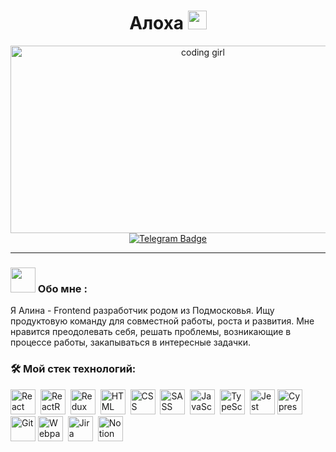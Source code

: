 
<h1 align="center">
  Алоха
  <img src="https://media.giphy.com/media/hvRJCLFzcasrR4ia7z/giphy.gif" width="30px" alt="waving hand"/>
</h1>

<div align="center">
  <img src="https://media.giphy.com/media/v1.Y2lkPTc5MGI3NjExZGhrbjhmamp6YWFzc21veDVqbTd4cTgwdXZtNGd2ZGE2NHd0b2sxdSZlcD12MV9pbnRlcm5hbF9naWZfYnlfaWQmY3Q9Zw/LMcB8XospGZO8UQq87/giphy.gif" alt="coding girl" width="600" height="300"/>
</div>

<div id="badges" align="center">
    <a href="https://t.me/alinabrbr">
        <img src="https://img.shields.io/badge/Telegram-blue?style=for-the-badge&logo=telegram&logoColor=white" alt="Telegram Badge"/>
    </a>
</div>

<div id="statistic" align="center">
    <img src="https://komarev.com/ghpvc/?username=Alinabrbr&style=flat-square&color=blue" alt=""/>  
</div>

---

### <img src="https://media.giphy.com/media/WUlplcMpOCEmTGBtBW/giphy.gif" width="40"> Обо мне :

 Я Алина - Frontend разработчик родом из Подмосковья. Ищу продуктовую команду для совместной работы, роста и развития. Мне нравится преодолевать себя, решать проблемы, возникающие в процессе работы, закапываться в интересные задачки. 

### 🛠️ Мой стек технологий:

<div>
  <img src="https://cdn.jsdelivr.net/gh/devicons/devicon@latest/icons/react/react-original.svg" title="React" alt="React" width="40" height="40"/>&nbsp;
  <img src="https://cdn.jsdelivr.net/gh/devicons/devicon@latest/icons/reactrouter/reactrouter-original-wordmark.svg" title="ReactRouter" alt="ReactRouter" width="40" height="40"/>&nbsp;
  <img src="https://cdn.jsdelivr.net/gh/devicons/devicon@latest/icons/redux/redux-original.svg" title="Redux" alt="Redux " width="40" height="40"/>&nbsp;
  <img src="https://cdn.jsdelivr.net/gh/devicons/devicon@latest/icons/html5/html5-original-wordmark.svg" title="HTML5" alt="HTML" width="40" height="40"/>&nbsp;
  <img src="https://cdn.jsdelivr.net/gh/devicons/devicon@latest/icons/css3/css3-original-wordmark.svg" title="CSS3" alt="CSS" width="40" height="40"/>&nbsp;
  <img src="https://cdn.jsdelivr.net/gh/devicons/devicon@latest/icons/sass/sass-original.svg" title="SASS" alt="SASS" width="40" height="40"/>&nbsp;
  <img src="https://cdn.jsdelivr.net/gh/devicons/devicon@latest/icons/javascript/javascript-original.svg" title="JavaScript" alt="JavaScript" width="40" height="40"/>&nbsp;
  <img src="https://cdn.jsdelivr.net/gh/devicons/devicon@latest/icons/typescript/typescript-original.svg" title="TypeScript" alt="TypeScript" width="40" height="40"/>&nbsp;
  <img src="https://cdn.jsdelivr.net/gh/devicons/devicon@latest/icons/jest/jest-plain.svg" title="Jest" alt="Jest" width="40" height="40"/>
  <img src="https://cdn.jsdelivr.net/gh/devicons/devicon@latest/icons/cypressio/cypressio-original.svg" title="Cypress" alt="Cypress" width="40" height="40"/>
  <img src="https://cdn.jsdelivr.net/gh/devicons/devicon@latest/icons/git/git-original.svg" title="Git" alt="Git" width="40" height="40"/>
  <img src="https://cdn.jsdelivr.net/gh/devicons/devicon@latest/icons/webpack/webpack-original.svg" title="Webpack" alt="Webpack" width="40" height="40"/>&nbsp;
  <img src="https://cdn.jsdelivr.net/gh/devicons/devicon@latest/icons/jira/jira-original-wordmark.svg" title="Jira" alt="Jira" width="40" height="40"/>&nbsp;
  <img src="https://cdn.jsdelivr.net/gh/devicons/devicon@latest/icons/notion/notion-original.svg" title="Notion" alt="Notion" width="40" height="40"/>
</div>
